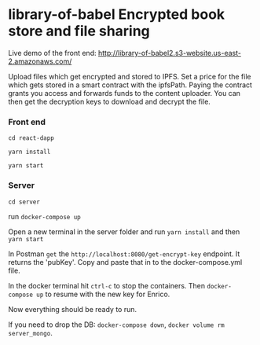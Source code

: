 # library-of-babel Encrypted book store and file sharing


Live demo of the front end: http://library-of-babel2.s3-website.us-east-2.amazonaws.com/


Upload files which get encrypted and stored to IPFS. Set a price for the file which gets stored in a smart contract with the ipfsPath. Paying the contract grants you access and forwards funds to the content uploader. You can then get the decryption keys to download and decrypt the file.

### Front end

`cd react-dapp`

`yarn install`

`yarn start`


### Server

`cd server`

run `docker-compose up`

Open a new terminal in the server folder and run `yarn install` and then `yarn start`

In Postman `get` the `http://localhost:8080/get-encrypt-key` endpoint. It returns the 'pubKey'. Copy and paste that in to the docker-compose.yml file.

In the docker terminal hit `ctrl-c` to stop the containers. Then `docker-compose up` to resume with the new key for Enrico.

Now everything should be ready to run.

If you need to drop the DB: `docker-compose down`, `docker volume rm server_mongo`.
